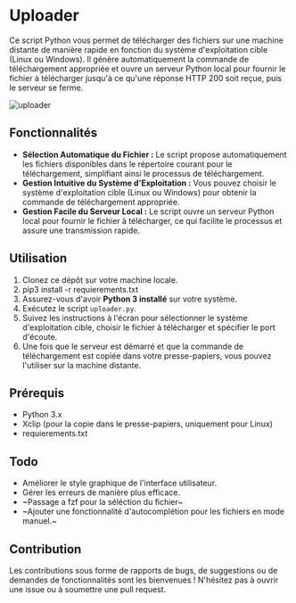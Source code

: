 # Uploader
Ce script Python vous permet de télécharger des fichiers sur une machine distante de manière rapide en fonction du système d'exploitation cible (Linux ou Windows). 
Il génère automatiquement la commande de téléchargement appropriée et ouvre un serveur Python local pour fournir le fichier à télécharger jusqu'à ce qu'une réponse HTTP 200 soit reçue, 
puis le serveur se ferme.

![uploader](https://github.com/Frozenka/uploader/assets/13807685/92b00363-2398-43bb-862e-08c3545ce8e4)


## Fonctionnalités
- **Sélection Automatique du Fichier :** Le script propose automatiquement les fichiers disponibles dans le répertoire courant pour le téléchargement, simplifiant ainsi le processus de téléchargement.
- **Gestion Intuitive du Système d'Exploitation :** Vous pouvez choisir le système d'exploitation cible (Linux ou Windows) pour obtenir la commande de téléchargement appropriée.
- **Gestion Facile du Serveur Local :** Le script ouvre un serveur Python local pour fournir le fichier à télécharger, ce qui facilite le processus et assure une transmission rapide.

## Utilisation
1. Clonez ce dépôt sur votre machine locale.
2. pip3 install -r requierements.txt
3. Assurez-vous d'avoir **Python 3 installé** sur votre système.
4. Exécutez le script `uploader.py`.
5. Suivez les instructions à l'écran pour sélectionner le système d'exploitation cible, choisir le fichier à télécharger et spécifier le port d'écoute.
6. Une fois que le serveur est démarré et que la commande de téléchargement est copiée dans votre presse-papiers, vous pouvez l'utiliser sur la machine distante.

## Prérequis
- Python 3.x
- Xclip (pour la copie dans le presse-papiers, uniquement pour Linux)
- requierements.txt

## Todo
- Améliorer le style graphique de l'interface utilisateur.
- Gérer les erreurs de manière plus efficace.
- ~Passage a fzf pour la séléction du fichier~
- ~Ajouter une fonctionnalité d'autocomplétion pour les fichiers en mode manuel.~


## Contribution
Les contributions sous forme de rapports de bugs, de suggestions ou de demandes de fonctionnalités sont les bienvenues ! 
N'hésitez pas à ouvrir une issue ou à soumettre une pull request.
